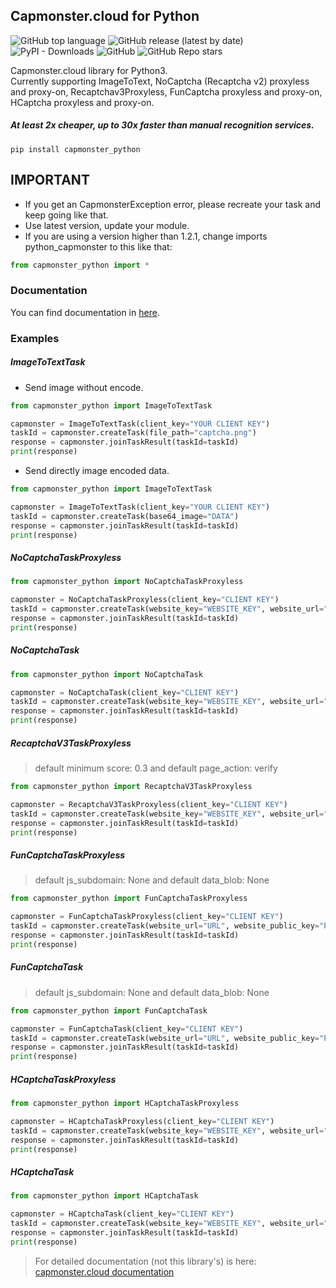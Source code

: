## Capmonster.cloud for Python 
![GitHub top language](https://img.shields.io/github/languages/top/alperensert/python_capmonster) ![GitHub release (latest by date)](https://img.shields.io/github/v/release/alperensert/python_capmonster) ![PyPI - Downloads](https://img.shields.io/pypi/dw/capmonster_python) ![GitHub](https://img.shields.io/github/license/alperensert/python_capmonster) ![GitHub Repo stars](https://img.shields.io/github/stars/alperensert/python_capmonster?style=social) 

Capmonster.cloud library for Python3. <br/>
Currently supporting ImageToText, NoCaptcha (Recaptcha v2) proxyless and proxy-on, Recaptchav3Proxyless, FunCaptcha proxyless and proxy-on, HCaptcha proxyless and proxy-on.<br/>
##### At least 2x cheaper, up to 30x faster than manual recognition services.

```
pip install capmonster_python
```

IMPORTANT
-
- If you get an CapmonsterException error, please recreate your task and keep going like that.
- Use latest version, update your module.
- If you are using a version higher than 1.2.1, change imports python_capmonster to this like that:
```python
from capmonster_python import *
```

### Documentation
You can find documentation in [here](https://github.com/alperensert/python_capmonster/blob/master/docs/documentation.md).

### Examples
##### *ImageToTextTask*
- Send image without encode.
```python
from capmonster_python import ImageToTextTask

capmonster = ImageToTextTask(client_key="YOUR CLIENT KEY")
taskId = capmonster.createTask(file_path="captcha.png")
response = capmonster.joinTaskResult(taskId=taskId)
print(response)
```
- Send directly image encoded data.
```python
from capmonster_python import ImageToTextTask

capmonster = ImageToTextTask(client_key="YOUR CLIENT KEY")
taskId = capmonster.createTask(base64_image="DATA")
response = capmonster.joinTaskResult(taskId=taskId)
print(response)
```
##### *NoCaptchaTaskProxyless*
```python
from capmonster_python import NoCaptchaTaskProxyless

capmonster = NoCaptchaTaskProxyless(client_key="CLIENT KEY")
taskId = capmonster.createTask(website_key="WEBSITE_KEY", website_url="URL")
response = capmonster.joinTaskResult(taskId=taskId)
print(response)
```
##### *NoCaptchaTask*
```python
from capmonster_python import NoCaptchaTask

capmonster = NoCaptchaTask(client_key="CLIENT KEY")
taskId = capmonster.createTask(website_key="WEBSITE_KEY", website_url="URL", proxyAddress="8.8.8.8", proxyPort=8080, proxyLogin="login", proxyPassword="password", proxyType="http or https")
response = capmonster.joinTaskResult(taskId=taskId)
print(response)
```
##### *RecaptchaV3TaskProxyless*
> default minimum score: 0.3 and default page_action: verify
```python
from capmonster_python import RecaptchaV3TaskProxyless

capmonster = RecaptchaV3TaskProxyless(client_key="CLIENT KEY")
taskId = capmonster.createTask(website_key="WEBSITE_KEY", website_url="URL", minimum_score=0.7, page_action="verify")
response = capmonster.joinTaskResult(taskId=taskId)
print(response)
```
##### *FunCaptchaTaskProxyless*
> default js_subdomain: None and default data_blob: None
```python
from capmonster_python import FunCaptchaTaskProxyless

capmonster = FunCaptchaTaskProxyless(client_key="CLIENT KEY")
taskId = capmonster.createTask(website_url="URL", website_public_key="PUBLIC")
response = capmonster.joinTaskResult(taskId=taskId)
print(response)
```
##### *FunCaptchaTask*
> default js_subdomain: None and default data_blob: None
```python
from capmonster_python import FunCaptchaTask

capmonster = FunCaptchaTask(client_key="CLIENT KEY")
taskId = capmonster.createTask(website_url="URL", website_public_key="PUBLIC", proxyAddress="8.8.8.8", proxyPort=8080, proxyLogin="login", proxyPassword="password", proxyType="http")
response = capmonster.joinTaskResult(taskId=taskId)
print(response)
```
##### *HCaptchaTaskProxyless*
```python
from capmonster_python import HCaptchaTaskProxyless

capmonster = HCaptchaTaskProxyless(client_key="CLIENT KEY")
taskId = capmonster.createTask(website_key="WEBSITE_KEY", website_url="URL")
response = capmonster.joinTaskResult(taskId=taskId)
print(response)
```
##### *HCaptchaTask*
```python
from capmonster_python import HCaptchaTask

capmonster = HCaptchaTask(client_key="CLIENT KEY")
taskId = capmonster.createTask(website_key="WEBSITE_KEY", website_url="URL", proxyAddress="8.8.8.8", proxyPort=8080, proxyLogin="login", proxyPassword="password", proxyType="http or https")
response = capmonster.joinTaskResult(taskId=taskId)
print(response)
```

> For detailed documentation (not this library's) is here: [capmonster.cloud documentation](https://zennolab.atlassian.net/wiki/spaces/APIS/pages/491575/English+Documentation)